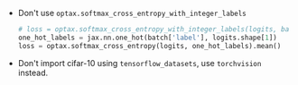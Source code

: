 * Don't use `optax.softmax_cross_entropy_with_integer_labels`
  ```python
  # loss = optax.softmax_cross_entropy_with_integer_labels(logits, batch['label']).mean()
  one_hot_labels = jax.nn.one_hot(batch['label'], logits.shape[1])
  loss = optax.softmax_cross_entropy(logits, one_hot_labels).mean()
  ```
* Don't import cifar-10 using `tensorflow_datasets`, use `torchvision` instead.
